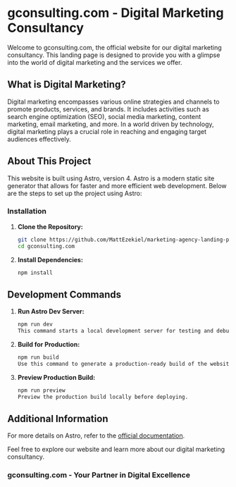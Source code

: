 # gconsulting.com - Digital Marketing Consultancy

Welcome to gconsulting.com, the official website for our digital marketing consultancy. This landing page is designed to provide you with a glimpse into the world of digital marketing and the services we offer.

## What is Digital Marketing?

Digital marketing encompasses various online strategies and channels to promote products, services, and brands. It includes activities such as search engine optimization (SEO), social media marketing, content marketing, email marketing, and more. In a world driven by technology, digital marketing plays a crucial role in reaching and engaging target audiences effectively.

## About This Project

This website is built using Astro, version 4. Astro is a modern static site generator that allows for faster and more efficient web development. Below are the steps to set up the project using Astro:

### Installation

1. **Clone the Repository:**
   ```bash
   git clone https://github.com/MattEzekiel/marketing-agency-landing-page
   cd gconsulting.com
   ```
2. **Install Dependencies:**
   ```bash
   npm install
   ```

## Development Commands

1. **Run Astro Dev Server:**

   ```bash
   npm run dev
   This command starts a local development server for testing and debugging.

   ```

2. **Build for Production:**

   ```bash
   npm run build
   Use this command to generate a production-ready build of the website.

   ```

3. **Preview Production Build:**
   ```bash
   npm run preview
   Preview the production build locally before deploying.
   ```

## Additional Information

For more details on Astro, refer to the [official documentation](https://astro.build/).

Feel free to explore our website and learn more about our digital marketing consultancy.

### gconsulting.com - Your Partner in Digital Excellence
